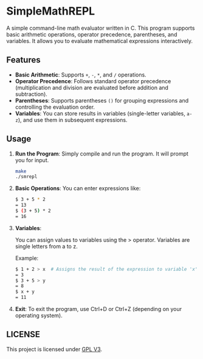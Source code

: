 # SimpleMathREPL

A simple command-line math evaluator written in C. This program supports basic arithmetic operations, operator precedence, parentheses, and variables. It allows you to evaluate mathematical expressions interactively.

## Features

- **Basic Arithmetic**: Supports `+`, `-`, `*`, and `/` operations.
- **Operator Precedence**: Follows standard operator precedence (multiplication and division are evaluated before addition and subtraction).
- **Parentheses**: Supports parentheses `()` for grouping expressions and controlling the evaluation order.
- **Variables**: You can store results in variables (single-letter variables, `a-z`), and use them in subsequent expressions.

## Usage

1. **Run the Program**:
   Simply compile and run the program. It will prompt you for input.

   ```bash
   make
   ./smrepl
   ```

2. **Basic Operations**:
   You can enter expressions like:

    ```bash
    $ 3 + 5 * 2
    = 13
    $ (3 + 5) * 2
    = 16
    ```

3. **Variables**:

    You can assign values to variables using the > operator.
    Variables are single letters from a to z.

    Example:
    ```bash
    $ 1 + 2 > x  # Assigns the result of the expression to variable 'x'
    = 3
    $ 3 + 5 > y
    = 8
    $ x + y
    = 11
    ```
    
5. **Exit**:
   To exit the program, use Ctrl+D or Ctrl+Z (depending on your operating system).

## LICENSE

This project is licensed under [GPL V3](LICENSE).
